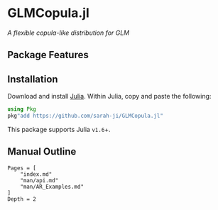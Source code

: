 # GLMCopula.jl 

*A flexible copula-like distribution for GLM*

## Package Features

## Installation

Download and install [Julia](https://julialang.org/downloads/). Within Julia, copy and paste the following: 
```julia
using Pkg
pkg"add https://github.com/sarah-ji/GLMCopula.jl"
```
This package supports Julia `v1.6`+.

## Manual Outline

```@contents
Pages = [
    "index.md"
    "man/api.md"
    "man/AR_Examples.md"
]
Depth = 2
```
